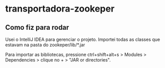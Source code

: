 # transportadora-zookeper

## Como fiz para rodar

Usei o IntelliJ IDEA para gerenciar o projeto. Importei todas as classes que estavam na pasta do zookeper/lib/*.jar

Para importar as bibliotecas, pressione ctrl+shift+alt+s > Modules > Dependencies > clique no + > "JAR or directories".